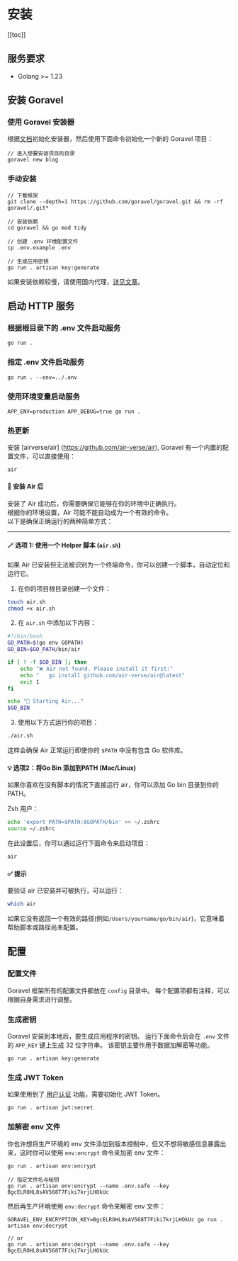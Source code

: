 # 安装

[[toc]]

## 服务要求

- Golang >= 1.23

## 安装 Goravel

### 使用 Goravel 安装器

根据[文档](https://github.com/goravel/installer)初始化安装器，然后使用下面命令初始化一个新的 Goravel 项目：

```shell
// 进入想要安装项目的目录
goravel new blog
```

### 手动安装

```shell
// 下载框架
git clone --depth=1 https://github.com/goravel/goravel.git && rm -rf goravel/.git*

// 安装依赖
cd goravel && go mod tidy

// 创建 .env 环境配置文件
cp .env.example .env

// 生成应用密钥
go run . artisan key:generate
```

如果安装依赖较慢，请使用国内代理，[详见文章](https://learnku.com/go/wikis/38122)。

## 启动 HTTP 服务

### 根据根目录下的 .env 文件启动服务

```shell
go run .
```

### 指定 .env 文件启动服务

```shell
go run . --env=../.env
```

### 使用环境变量启动服务

```shell
APP_ENV=production APP_DEBUG=true go run .
```

### 热更新

安装 [airverse/air] (https://github.com/air-verse/air), Goravel 有一个内置的配置文件，可以直接使用：

```
air
```

#### 🧰 安装 Air 后

安装了 Air 成功后，你需要确保它能够在你的环境中正确执行。  
根据你的环境设置，Air 可能不能自动成为一个有效的命令。  
以下是确保正确运行的两种简单方式：

---

#### 🪄 选项 1: 使用一个 Helper 脚本 (`air.sh`)

如果 Air 已安装但无法被识别为一个终端命令，你可以创建一个脚本，自动定位和运行它。

1. 在你的项目根目录创建一个文件：

```bash
touch air.sh
chmod +x air.sh
```

2. 在 `air.sh` 中添加以下内容：

```bash
#!/bin/bash
GO_PATH=$(go env GOPATH)
GO_BIN=$GO_PATH/bin/air

if [ ! -f $GO_BIN ]; then
    echo "❌ Air not found. Please install it first:"
    echo "   go install github.com/air-verse/air@latest"
    exit 1
fi

echo "🚀 Starting Air..."
$GO_BIN
```

3. 使用以下方式运行你的项目：

```bash
./air.sh
```

这样会确保 Air 正常运行即使你的 `$PATH` 中没有包含 Go 软件库。

#### 💡 选项2：将Go Bin 添加到PATH (Mac/Linux)

如果你喜欢在没有脚本的情况下直接运行 air，你可以添加 Go bin 目录到你的 PATH。

Zsh 用户：

```bash
echo 'export PATH=$PATH:$GOPATH/bin' >> ~/.zshrc
source ~/.zshrc
```

在此设置后，你可以通过运行下面命令来启动项目：

```bash
air
```

#### ✅ 提示

要验证  air 已安装并可被执行，可以运行：

```bash
which air
```

如果它没有返回一个有效的路径(例如`/Users/yourname/go/bin/air`)，它意味着帮助脚本或路径尚未配置。

## 配置

### 配置文件

Goravel 框架所有的配置文件都放在 `config` 目录中。 每个配置项都有注释，可以根据自身需求进行调整。

### 生成密钥

Goravel 安装到本地后，要生成应用程序的密钥。 运行下面命令后会在 `.env` 文件的 `APP_KEY` 键上生成 32 位字符串。 该密钥主要作用于数据加解密等功能。

```shell
go run . artisan key:generate
```

### 生成 JWT Token

如果使用到了 [用户认证](../security/authentication.md) 功能，需要初始化 JWT Token。

```shell
go run . artisan jwt:secret
```

### 加解密 env 文件

你也许想将生产环境的 env 文件添加到版本控制中，但又不想将敏感信息暴露出来，这时你可以使用 `env:encrypt` 命令来加密 env 文件：

```shell
go run . artisan env:encrypt

// 指定文件名与秘钥
go run . artisan env:encrypt --name .env.safe --key BgcELROHL8sAV568T7Fiki7krjLHOkUc
```

然后再生产环境使用 `env:decrypt` 命令来解密 env 文件：

```shell
GORAVEL_ENV_ENCRYPTION_KEY=BgcELROHL8sAV568T7Fiki7krjLHOkUc go run . artisan env:decrypt

// or
go run . artisan env:decrypt --name .env.safe --key BgcELROHL8sAV568T7Fiki7krjLHOkUc
```
